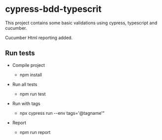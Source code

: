# cypress-bdd-typescrit

This project contains some basic validations using cypress, typescript and cucumber.

Cucumber Html reporting added.

## Run tests
- Compile project
    - npm install

- Run all tests
    - npm run test

- Run with tags
    - npx cypress run --env tags='@tagname'"

- Report
    - npm run report
